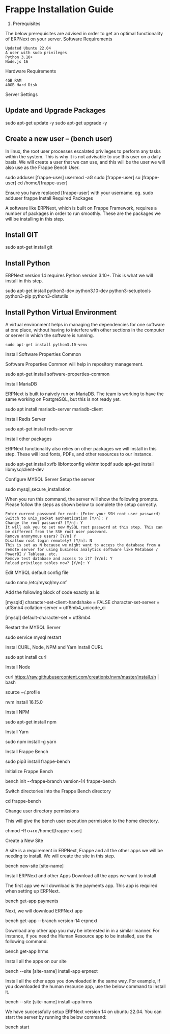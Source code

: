 # Frappe Installation Guide

1. Prerequisites

The below prerequisites are advised in order to get an optimal functionality of ERPNext on your server.
Software Requirements

    Updated Ubuntu 22.04
    A user with sudo privileges
    Python 3.10+
    Node.js 16

Hardware Requirements

    4GB RAM
    40GB Hard Disk

Server Settings
## Update and Upgrade Packages

sudo apt-get update -y
sudo apt-get upgrade -y

## Create a new user – (bench user)

In linux, the root user processes escalated privileges to perform any tasks within the system. This is why it is not advisable to use this user on a daily basis. We will create a user that we can use, and this will be the user we will also use as the Frappe Bench User.

sudo adduser [frappe-user]
usermod -aG sudo [frappe-user]
su [frappe-user] 
cd /home/[frappe-user]

Ensure you have replaced [frappe-user] with your username. eg. sudo adduser frappe
Install Required Packages


A software like ERPNext, which is built on Frappe Framework, requires a number of packages in order to run smoothly. These are the packages we will be installing in this step.

## Install GIT

sudo apt-get install git

## Install Python

ERPNext version 14 requires Python version 3.10+. This is what we will install in this step.

sudo apt-get install python3-dev python3.10-dev python3-setuptools python3-pip python3-distutils

## Install Python Virtual Environment

A virtual environment helps in managing the dependencies for one software at one place, without having to interfere with other sections in the computer or server in which the software is running.
```
sudo apt-get install python3.10-venv
```

Install Software Properties Common

Software Properties Common will help in repository management.

sudo apt-get install software-properties-common

Install MariaDB

ERPNext is built to naively run on MariaDB. The team is working to have the same working on PostgreSQL, but this is not ready yet.

sudo apt install mariadb-server mariadb-client

Install Redis Server

sudo apt-get install redis-server

Install other packages

ERPNext functionality also relies on other packages we will install in this step. These will load fonts, PDFs, and other resources to our instance.

sudo apt-get install xvfb libfontconfig wkhtmltopdf
sudo apt-get install libmysqlclient-dev

Configure MYSQL Server
Setup the server

sudo mysql_secure_installation

When you run this command, the server will show the following prompts. Please follow the steps as shown below to complete the setup correctly.

    Enter current password for root: (Enter your SSH root user password)
    Switch to unix_socket authentication [Y/n]: Y
    Change the root password? [Y/n]: Y
    It will ask you to set new MySQL root password at this step. This can be different from the SSH root user password.
    Remove anonymous users? [Y/n] Y
    Disallow root login remotely? [Y/n]: N
    This is set as N because we might want to access the database from a remote server for using business analytics software like Metabase / PowerBI / Tableau, etc.
    Remove test database and access to it? [Y/n]: Y
    Reload privilege tables now? [Y/n]: Y

Edit MYSQL default config file

sudo nano /etc/mysql/my.cnf

Add the following block of code exactly as is:

[mysqld]
character-set-client-handshake = FALSE
character-set-server = utf8mb4
collation-server = utf8mb4_unicode_ci

[mysql]
default-character-set = utf8mb4

Restart the MYSQL Server

sudo service mysql restart

Instal CURL, Node, NPM and Yarn
Install CURL

sudo apt install curl

Install Node

curl https://raw.githubusercontent.com/creationix/nvm/master/install.sh | bash

source ~/.profile

nvm install 16.15.0

Install NPM

sudo apt-get install npm

Install Yarn

sudo npm install -g yarn

Install Frappe Bench

sudo pip3 install frappe-bench

Initialize Frappe Bench

bench init --frappe-branch version-14 frappe-bench

Switch directories into the Frappe Bench directory

cd frappe-bench

Change user directory permissions

This will give the bench user execution permission to the home directory.

chmod -R o+rx /home/[frappe-user]

Create a New Site

A site is a requirement in ERPNext, Frappe and all the other apps we will be needing to install. We will create the site in this step.

bench new-site [site-name]

Install ERPNext and other Apps
Download all the apps we want to install

The first app we will download is the payments app. This app is required when setting up ERPNext.

bench get-app payments

Next, we will download ERPNext app

bench get-app --branch version-14 erpnext

Download any other app you may be interested in in a similar manner. For instance, if you need the Human Resource app to be installed, use the following command.

bench get-app hrms

Install all the apps on our site

bench --site [site-name] install-app erpnext

Install all the other apps you downloaded in the same way. For example, if you downloaded the human resource app, use the below command to install it.

bench --site [site-name] install-app hrms

We have successfully setup ERPNext version 14 on ubuntu 22.04. You can start the server by running the below command:

bench start
